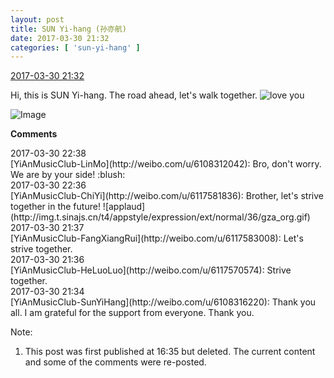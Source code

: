 ```yaml
---
layout: post
title: SUN Yi-hang (孙亦航)
date: 2017-03-30 21:32
categories: [ 'sun-yi-hang' ]
---
```


<div class="weibo-info">
  <a href="http://weibo.com/6108316220/ECeg8cfRF">2017-03-30 21:32</a>
</div>

Hi, this is SUN Yi-hang. The road ahead, let's walk together. ![love you](http://img.t.sinajs.cn/t4/appstyle/expression/ext/normal/6d/lovea_org.gif)

<!-- more -->

![Image](https://wx1.sinaimg.cn/mw690/006FnS5mly1fe56wh439uj30qo13zdjv.jpg)  

**Comments**

<div class="weibo-info">2017-03-30 22:38</div>
[YiAnMusicClub-LinMo](http://weibo.com/u/6108312042): Bro, don't worry. We are by your side! :blush:

<div class="weibo-info">2017-03-30 22:36</div>
[YiAnMusicClub-ChiYi](http://weibo.com/u/6117581836): Brother, let's strive together in the future! ![applaud](http://img.t.sinajs.cn/t4/appstyle/expression/ext/normal/36/gza_org.gif)

<div class="weibo-info">2017-03-30 21:37</div>
[YiAnMusicClub-FangXiangRui](http://weibo.com/u/6117583008): Let's strive together.

<div class="weibo-info">2017-03-30 21:36</div>
[YiAnMusicClub-HeLuoLuo](http://weibo.com/u/6117570574): Strive together.

<div class="weibo-info">2017-03-30 21:34</div>
[YiAnMusicClub-SunYiHang](http://weibo.com/u/6108316220): Thank you all. I am grateful for the support from everyone. Thank you.

Note:
1. This post was first published at 16:35 but deleted. The current content and some of the comments were re-posted.
